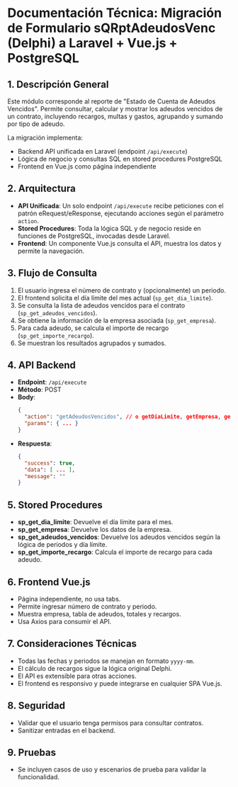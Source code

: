 # Documentación Técnica: Migración de Formulario sQRptAdeudosVenc (Delphi) a Laravel + Vue.js + PostgreSQL

## 1. Descripción General
Este módulo corresponde al reporte de "Estado de Cuenta de Adeudos Vencidos". Permite consultar, calcular y mostrar los adeudos vencidos de un contrato, incluyendo recargos, multas y gastos, agrupando y sumando por tipo de adeudo.

La migración implementa:
- Backend API unificada en Laravel (endpoint `/api/execute`)
- Lógica de negocio y consultas SQL en stored procedures PostgreSQL
- Frontend en Vue.js como página independiente

## 2. Arquitectura
- **API Unificada**: Un solo endpoint `/api/execute` recibe peticiones con el patrón eRequest/eResponse, ejecutando acciones según el parámetro `action`.
- **Stored Procedures**: Toda la lógica SQL y de negocio reside en funciones de PostgreSQL, invocadas desde Laravel.
- **Frontend**: Un componente Vue.js consulta el API, muestra los datos y permite la navegación.

## 3. Flujo de Consulta
1. El usuario ingresa el número de contrato y (opcionalmente) un periodo.
2. El frontend solicita el día límite del mes actual (`sp_get_dia_limite`).
3. Se consulta la lista de adeudos vencidos para el contrato (`sp_get_adeudos_vencidos`).
4. Se obtiene la información de la empresa asociada (`sp_get_empresa`).
5. Para cada adeudo, se calcula el importe de recargo (`sp_get_importe_recargo`).
6. Se muestran los resultados agrupados y sumados.

## 4. API Backend
- **Endpoint**: `/api/execute`
- **Método**: POST
- **Body**:
  ```json
  {
    "action": "getAdeudosVencidos", // o getDiaLimite, getEmpresa, getImporteRecargo
    "params": { ... }
  }
  ```
- **Respuesta**:
  ```json
  {
    "success": true,
    "data": [ ... ],
    "message": ""
  }
  ```

## 5. Stored Procedures
- **sp_get_dia_limite**: Devuelve el día límite para el mes.
- **sp_get_empresa**: Devuelve los datos de la empresa.
- **sp_get_adeudos_vencidos**: Devuelve los adeudos vencidos según la lógica de periodos y día límite.
- **sp_get_importe_recargo**: Calcula el importe de recargo para cada adeudo.

## 6. Frontend Vue.js
- Página independiente, no usa tabs.
- Permite ingresar número de contrato y periodo.
- Muestra empresa, tabla de adeudos, totales y recargos.
- Usa Axios para consumir el API.

## 7. Consideraciones Técnicas
- Todas las fechas y periodos se manejan en formato `yyyy-mm`.
- El cálculo de recargos sigue la lógica original Delphi.
- El API es extensible para otras acciones.
- El frontend es responsivo y puede integrarse en cualquier SPA Vue.js.

## 8. Seguridad
- Validar que el usuario tenga permisos para consultar contratos.
- Sanitizar entradas en el backend.

## 9. Pruebas
- Se incluyen casos de uso y escenarios de prueba para validar la funcionalidad.


